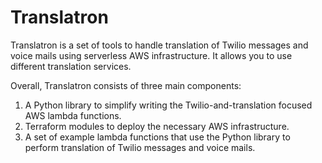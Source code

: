 # Translatron

Translatron is a set of tools to handle translation of Twilio messages and
voice mails using serverless AWS infrastructure. It allows you to use different
translation services.

Overall, Translatron consists of three main components:

1. A Python library to simplify writing the Twilio-and-translation focused AWS lambda
   functions.
2. Terraform modules to deploy the necessary AWS infrastructure.
3. A set of example lambda functions that use the Python library to perform
   translation of Twilio messages and voice mails.
